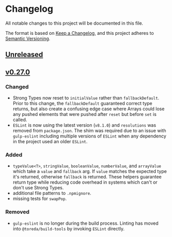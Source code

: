 # Changelog

All notable changes to this project will be documented in this file.

The format is based on [Keep a Changelog](https://keepachangelog.com/en/1.0.0/),
and this project adheres to [Semantic Versioning](https://semver.org/spec/v2.0.0.html).

## [Unreleased]




## [v0.27.0]

### Changed
* Strong Types now reset to `initialValue` rather than `fallbackDefault`. Prior to this change, the `fallbackDefault` guaranteed correct type returns, but also create a confusing edge case where Arrays could lose any pushed elements that were pushed after `reset` but before `set` is called.
* `ESLint` is now using the latest version (`v8.1.0`) and `resolutions` was removed from `package.json`. The shim was required due to an issue with `gulp-eslint` including multiple versions of `ESLint`  when any dependency in the project used an older `ESLint`.

### Added

* `typeValue<T>`, `stringValue`, `booleanValue`, `numberValue`, and `arrayValue` which take a `value` and `fallback` arg. If `value` matches the expected type it's returned, otherwise `fallback` is returned. These helpers guarantee return type while reducing code overhead in systems which can't or don't use Strong Types.
* additional file patterns to `.npmignore`.
* missing tests for `swapPop`.

### Removed
* `gulp-eslint` is no longer during the build process. Linting has moved into `@toreda/build-tools` by invoking `ESLint` directly.

[v0.27.0]: https://github.com/toreda/strong-types/compare/v0.27.0...v0.1.0
[0.0.0]: https://github.com/toreda/strong-types/compare/v0.27.0...v0.1.0
[unreleased]: https://github.com/toreda/strong-types/compare/v0.0.0...HEAD
